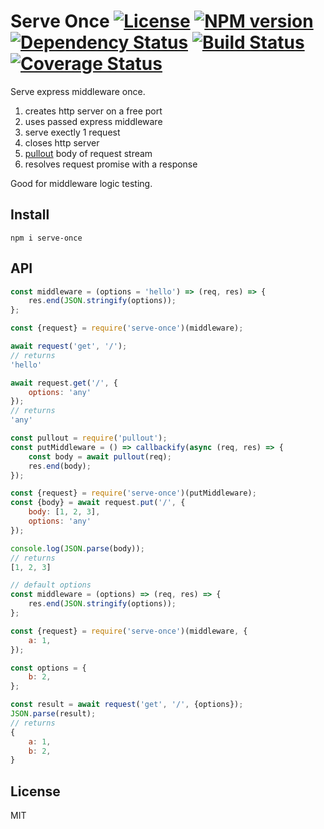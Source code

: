 Serve Once [![License][LicenseIMGURL]][LicenseURL] [![NPM version][NPMIMGURL]][NPMURL] [![Dependency Status][DependencyStatusIMGURL]][DependencyStatusURL] [![Build Status][BuildStatusIMGURL]][BuildStatusURL] [![Coverage Status][CoverageIMGURL]][CoverageURL]
=========

Serve express middleware once.

1. creates http server on a free port
2. uses passed express middleware
3. serve exectly 1 request
4. closes http server
5. [pullout](https://github.com/coderaiser/pullout) body of request stream
6. resolves request promise with a response

Good for middleware logic testing.

## Install

```
npm i serve-once
```

## API

```js
const middleware = (options = 'hello') => (req, res) => {
    res.end(JSON.stringify(options));
};

const {request} = require('serve-once')(middleware);

await request('get', '/');
// returns
'hello'

await request.get('/', {
    options: 'any'
});
// returns
'any'

const pullout = require('pullout');
const putMiddleware = () => callbackify(async (req, res) => {
    const body = await pullout(req);
    res.end(body);
});

const {request} = require('serve-once')(putMiddleware);
const {body} = await request.put('/', {
    body: [1, 2, 3],
    options: 'any'
});

console.log(JSON.parse(body));
// returns
[1, 2, 3]

// default options
const middleware = (options) => (req, res) => {
    res.end(JSON.stringify(options));
};

const {request} = require('serve-once')(middleware, {
    a: 1,
});

const options = {
    b: 2,
};

const result = await request('get', '/', {options});
JSON.parse(result);
// returns
{
    a: 1,
    b: 2,
}
```

## License
MIT

[NPMIMGURL]:                https://img.shields.io/npm/v/serve-once.svg?style=flat
[BuildStatusIMGURL]:        https://img.shields.io/travis/coderaiser/node-serve-once/master.svg?style=flat
[DependencyStatusIMGURL]:   https://img.shields.io/david/coderaiser/node-serve-once.svg?style=flat
[LicenseIMGURL]:            https://img.shields.io/badge/license-MIT-317BF9.svg?style=flat
[CoverageIMGURL]:           https://coveralls.io/repos/coderaiser/node-serve-once/badge.svg?branch=master&service=github
[NPMURL]:                   https://npmjs.org/package/serve-once "npm"
[BuildStatusURL]:           https://travis-ci.org/coderaiser/node-serve-once  "Build Status"
[DependencyStatusURL]:      https://david-dm.org/coderaiser/node-serve-once "Dependency Status"
[LicenseURL]:               https://tldrlegal.com/license/mit-license "MIT License"
[CoverageURL]:              https://coveralls.io/github/coderaiser/node-serve-once?branch=master

